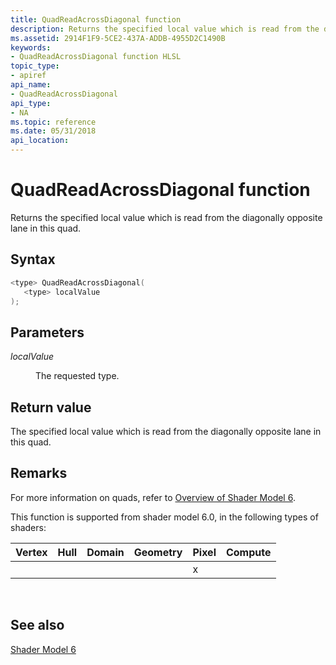 ```yaml
---
title: QuadReadAcrossDiagonal function
description: Returns the specified local value which is read from the diagonally opposite lane in this quad.
ms.assetid: 2914F1F9-5CE2-437A-ADDB-4955D2C1490B
keywords:
- QuadReadAcrossDiagonal function HLSL
topic_type:
- apiref
api_name:
- QuadReadAcrossDiagonal
api_type:
- NA
ms.topic: reference
ms.date: 05/31/2018
api_location: 
---
```


# QuadReadAcrossDiagonal function

Returns the specified local value which is read from the diagonally opposite lane in this quad.

## Syntax


```C++
<type> QuadReadAcrossDiagonal(
   <type> localValue
);
```



## Parameters

<dl> <dt>

*localValue* 
</dt> <dd>

The requested type.

</dd> </dl>

## Return value

The specified local value which is read from the diagonally opposite lane in this quad.

## Remarks

For more information on quads, refer to [Overview of Shader Model 6](hlsl-shader-model-6-0-features-for-direct3d-12.md).

This function is supported from shader model 6.0, in the following types of shaders:



| Vertex | Hull | Domain | Geometry | Pixel | Compute |
|--------|------|--------|----------|-------|---------|
|        |      |        |          | x     |         |



 

## See also

<dl> <dt>

[Shader Model 6](shader-model-6-0.md)
</dt> </dl>

 

 




